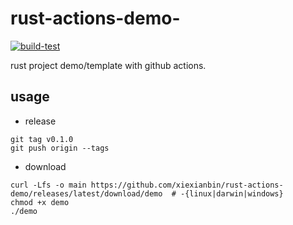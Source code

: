 # rust-actions-demo-

[![build-test](https://github.com/xiexianbin/rust-actions-demo/actions/workflows/workflow.yaml/badge.svg)](https://github.com/xiexianbin/rust-actions-demo/actions/workflows/workflow.yaml)

rust project demo/template with github actions.

## usage

- release

```
git tag v0.1.0
git push origin --tags
```

- download
```
curl -Lfs -o main https://github.com/xiexianbin/rust-actions-demo/releases/latest/download/demo  # -{linux|darwin|windows}
chmod +x demo
./demo
```
